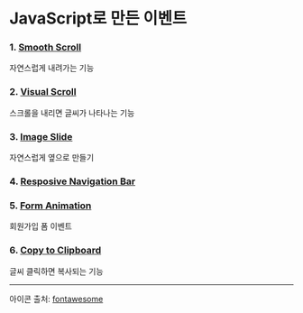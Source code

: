 # JavaScript로 만든 이벤트

### 1. [Smooth Scroll](https://github.com/enginecode-cpu/Pure-Event-JavaScript/tree/main/1.Smooth-Scroll)
자연스럽게 내려가는 기능
### 2. [Visual Scroll](https://github.com/enginecode-cpu/Pure-Event-JavaScript/tree/main/2.Visual%20Effect)
스크롤을 내리면 글씨가 나타나는 기능
### 3. [Image Slide](https://github.com/enginecode-cpu/Pure-Event-JavaScript/tree/main/3.Image-Slider)
자연스럽게 옆으로 만들기
### 4. [Resposive Navigation Bar](https://github.com/enginecode-cpu/Pure-Event-JavaScript/tree/main/4.Responsive-Nav)
### 5. [Form Animation](https://github.com/enginecode-cpu/Pure-Event-JavaScript/tree/main/5.Form-Animation)
회원가입 폼 이벤트
### 6. [Copy to Clipboard](https://github.com/enginecode-cpu/Pure-JavaScript-Event/tree/main/6.Copy-Clipboard)
글씨 클릭하면 복사되는 기능

---

아이콘 출처: [fontawesome](https://fontawesome.com/)